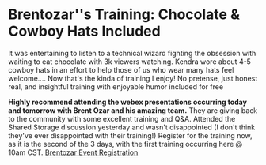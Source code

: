 # Brentozar&#39;&#39;s Training: Chocolate &amp; Cowboy Hats Included


It was entertaining to listen to a technical wizard fighting the obsession with waiting to eat chocolate with 3k viewers watching. Kendra wore about 4-5 cowboy hats in an effort to help those of us who wear many hats feel welcome.... Now that&#39;s the kinda of training I enjoy! No pretense, just honest real, and insightful training with enjoyable humor included for free

**Highly recommend attending the webex presentations occurring today and tomorrow with Brent Ozar and his amazing team.** They are giving back to the community with some excellent training and Q&amp;A. Attended the Shared Storage discussion yesterday and wasn&#39;t disappointed (I don&#39;t think they&#39;ve ever disappointed with their training!)
Register for the training now, as it is the second of the 3 days, with the first training occurring here @ 10am CST.
[Brentozar Event Registration](http://bit.ly/sqlbarbarian)

